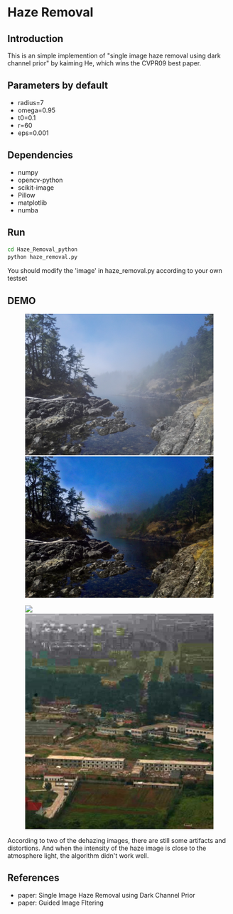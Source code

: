 # Haze Removal

## Introduction

This is an simple implemention of "single image haze removal using dark channel prior" by kaiming He, which wins the CVPR09 best paper.

## Parameters by default
- radius=7
- omega=0.95
- t0=0.1
- r=60
- eps=0.001

## Dependencies

- numpy
- opencv-python
- scikit-image
- Pillow
- matplotlib
- numba

## Run

```bash or zsh
cd Haze_Removal_python
python haze_removal.py 
```
You should modify the 'image' in haze_removal.py according to your own testset

## DEMO

<figure class="half">
    <img src="IEI2019/H52.jpg">
    <img src="results/test20.jpg">
</figure>

<figure class="half">
    <img src="IEI2019/H22">
    <img src="results/test17.jpg">
</figure>

According to two of the dehazing images, there are still some artifacts and distortions. And when the intensity of the haze image is close to the atmosphere light, the algorithm didn't work well.

## References

- paper: Single Image Haze Removal using Dark Channel Prior
- paper: Guided Image Fltering
